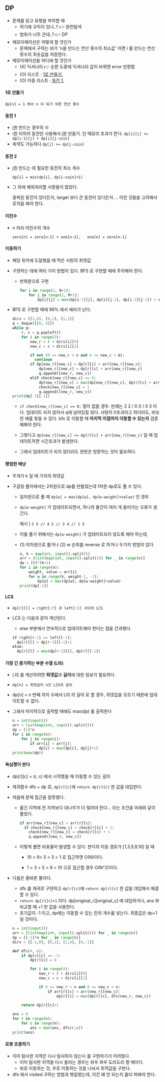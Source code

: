 ## DP

- 문제를 읽고 유형을 파악할 때
  - 여기에 규칙이 있나..? 👉 완전탐색
  - 범위가 너무 큰데..? 👉 DP
- 메모이제이션은 어떻게 할 것인가
  - 문제에서 구하는 바가 'n을 만드는 연산 횟수의 최소값' 이면 i 를 만드는 연산 횟수의 최솟값을 저장한다.
- 메모이제이션을 어디에 할 것인가
  - (X) 딕셔너리 👉 순환 도중에 딕셔너리 값이 바뀌면 error 반환함
  - (O) 리스트 : [1로 만들기](https://www.acmicpc.net/problem/1463), 
  - (O) 이중 리스트 : [동전 1](https://www.acmicpc.net/problem/2293), 



#### 1로 만들기

`dp[n] = 1 에서 n 이 되기 위한 연산 횟수`



#### 동전 1

- j원 만드는 경우의 수
- i원 이하의 동전만 사용해서 j원 만들기. 단 메모리 초과가 뜬다.
  `dp[i][j] += dp[i-1][j] + dp[i][j-coin] `
- 축약도 가능하다
  `dp[j] += dp[j-coin]`



#### 동전 2

- j원 만드는 데 필요한 동전의 최소 개수

  `dp[i] = min(dp[i], dp[i-coin]+1)`		

- 그 외에 예외처리할 사항들이 많았다.

  중복된 동전이 있다든지, target 보다 큰 동전이 있다든지 ... 
  이런 것들을 고려해서 로직을 짜야 한다.



#### 이친수

- n 자리 이친수의 개수

  `zero[n] = zero[n-1] + one[n-1],   one[n] = zero[n-1]`



#### 이동하기

- 해당 위치에 도달했을 때 먹은 사탕의 최댓값

- 구현하는 데에 여러 가지 방법이 있다. BFS 로 구현할 때에 주의해야 한다.

  - 반복문으로 구현

    ```python
    for i in range(1, N+1):
        for j in range(1, M+1):
            dp[i][j] = max(dp[i-1][j], dp[i][j-1], dp[i-1][j-1]) + candy[i-1][j-1]
    ```

- BFS 로 구현할 때에 96% 에서 에러가 난다.

  ```python
  dirs = [[1,0], [0,1], [1,1]]
  q = deque([[0, 0]])
  while q:
      r, c = q.popleft()
      for i in range(3):
          new_r = r + dirs[i][0]
          new_c = c + dirs[i][1]
  
          if not (0 <= new_r < n and 0 <= new_c < m):
            continue
          if dp[new_r][new_c] < dp[r][c] + arr[new_r][new_c]:
              dp[new_r][new_c] = dp[r][c] + arr[new_r][new_c]
              q.append([new_r, new_c])
          elif check[new_r][new_c] == 0:
              dp[new_r][new_c] = max(dp[new_r][new_c], dp[r][c] + arr[new_r][new_c])
              check[new_r][new_c] = 1
              q.append([new_r, new_c])
  print(dp[-1][-1])
  ```

  -  `if check[new_r][new_c] == 0:` 절이 없을 경우. 
    반례는 2 2 / 0 0 / 0 3 이다. 업데이트 되지 않아서 q에 남아있질 않다.
    사탕이 0초과라고 하더라도, 비슷한 예를 찾을 수 있다.
    bfs 로 이동할 때   <b>마지막 지점까지 이동할 수 있는지</b>   검증해봐야 한다.

  - 그렇다고 `dp[new_r][new_c] <= dp[r][c] + arr[new_r][new_c]` 일 때 업데이트하면 시간초과가 발생한다.
  - 그래서 업데이트가 되지 않더라도 한번은 방문하는 것이 필요하다.



#### 평범한 배낭

- 무게가 k 일 때 가치의 최댓값

- 구글링 풀이에서는 2차원으로 dp를 만들었는데 1차원 dp로도 풀 수 있다.

  - 일차원으로 풀 때 `dp[w] = max(dp[w], dp[w-weight]+value)` 인 경우

  - `dp[w-weight]` 가 업데이트되면서, 하나의 물건이 여러 개 들어가는 오류가 생긴다.

    예시 ) `3 5 // 4 2 // 3 4 // 1 5 `

  - 이를 풀기 위해서는 `dp[w-weight]` 가 업데이트되지 않도록 해야 하는데,

  - (1) 이차원으로 풀거나 (2) w 순회를 reverse 로 하거나 두가지 방법이 있다. 

    ```python
    n, k = map(int, input().split())
    arr = [list(map(int, input().split())) for _ in range(n)]
    dp = [0]*(k+1)
    for i in range(n):
        weight, value = arr[i]
        for w in range(k, weight-1, -1):
            dp[w] = max(dp[w], dp[w-weight]+value)
    print(dp[-1])
    ```



#### LCS

- `dp[r][l] = right[:r] 과 left[:l] 사이의 LCS`

- LCS 는 다음과 같이 계산된다.

  - else 부분에서 연속적으로 업데이트해야 한다는 점을 간과했다.

  ```python
  if right[r-1] == left[l-1]:
  	dp[r][l] = dp[r-1][l-1]+1
  else:
  	dp[r][l] = max(dp[r-1][l], dp[r][l-1]) 
  ```



#### 가장 긴 증가하는 부분 수열 (LIS)

- LIS 를 계산하려면 <b>최댓값</b>과 <b>길이</b>에 대한 정보가 필요하다.

- `dp[n] = 최댓값이 n인 LIS의 길이`

- dp[n] = n 번째 까지 수에서 LIS 의 길이 로 할 경우, 최댓값을 모르기 때문에 업데이트할 수 없다.

- 그래서 마지막으로 출력할 때에도 max(dp) 를 출력한다

  ```python
  n = int(input())
  arr = list(map(int, input().split()))
  dp = [1]*n
  for i in range(n):
      for j in range(i):
          if arr[i] > arr[j]:
              dp[i] = max(dp[i], dp[j]+1)
  print(max(dp))
  ```

  

#### 욕심쟁이 판다

- dp\[r]\[c] = (r, c) 에서 시작했을 때 이동할 수 있는 길이

- 재귀함수 dfs + dp 로, `dp[r][c]`에 `return dp[r][c]` 한 값을 대입한다.



- 처음에 문제 접근을 잘못했다.

  - 옮긴 지역에 전 지역보다 대나무가 더 많아야 한다... 라는 조건을 아래와 같이 풀었다.

    ```python
    if arr[new_r][new_c] < arr[r][c]:
      if check[new_r][new_c] < check[r][c] + 1:
        check[new_r][new_c] = check[r][c] + 1
        q.append([new_r, new_c])
    ```

  - 이렇게 풀면 비효율이 발생할 수 있다.
    판다의 이동 경로가 [1,3,5,9,10] 일 때 

    - 10 > 9> 5 > 3 > 1 로 접근하면 O(N)이다.

    - 1 > 3 > 5 > 9 > 10 으로 접근할 경우 O(N^2)이다.

      

- 다음은 올바른 풀이다.

  - dfs 를 재귀로 구현하고 `dp[r][c]`에 `return dp[r][c]` 한 값을 대입해서 해결할 수 있다.
  - `return dp[r][c]+1` 이다. 
    dp\[original_r]\[original_c] 에 대입하거나, ans 와 비교할 때 +1 한 값을 사용한다.
  - 초기값이 -1 이고, dp에는 이동할 수 있는 칸의 개수를 넣는다. 최종값은 dp+1 일 것이다. 

  ```python
  n = int(input())
  arr = [list(map(int, input().split())) for _ in range(n)]
  dp = [[-1]*n for _ in range(n)]
  dirs = [[-1,0], [0,1], [1,0], [0,-1]]
  
  def dfs(r, c):
      if dp[r][c] == -1:
          dp[r][c] = 0
  
          for i in range(4):
              new_r = r + dirs[i][0]
              new_c = c + dirs[i][1]
  
              if 0 <= new_r < n and 0 <= new_c < n:
                  if arr[r][c] < arr[new_r][new_c]:
                      dp[r][c] = max(dp[r][c], dfs(new_r, new_c))
                      
      return dp[r][c]+1	
  
  ans = 0
  for r in range(n):
      for c in range(n):
          ans = max(ans, dfs(r,c))
  print(ans)
  ```



#### 로봇 조종하기

- 이미 탐사한 지역은 다시 탐사하지 않는다 를 구현하기가 어려웠다.
  - 이미 탐사한 지역을 다시 들리는 경우는 좌우 좌우 도리도리 할 때이다.
  - 좌로 이동하는 것, 우로 이동하는 것을 나눠서 최적값을 구한다.
- dfs 에서 visited 구하는 방법과 헷갈렸는데, 이건 왜 안 되는지 좀더 파봐야 한다.

